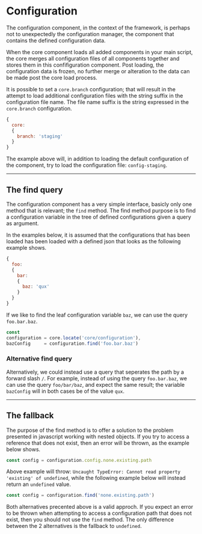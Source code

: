 # Configuration

The configuration component, in the context of the framework, is perhaps not to unexpectedly the configuration manager, the component that contains the defined configuration data.

When the core component loads all added components in your main script, the core merges all configuration files of all components together and stores them in this confifiguration component. Post loading, the configuration data is frozen, no further merge or alteration to the data can be made post the core load process.

It is possible to set a `core.branch` configuration; that will result in the attempt to load additional configuration files with the string suffix in the configuration file name. The file name suffix is the string expressed in the `core.branch` configuration.

```js
{
  core:
  {
    branch: 'staging'
  }
}
```

The example above will, in addition to loading the default configuration of the component, try to load the configuration file: `config-staging`.

---

## The find query

The configuration component has a very simple interface, basicly only one method that is relevant; the `find` method. The find method purpose is to find a configuration variable in the tree of defined configurations given a query as argument.

In the examples below, it is assumed that the configurations that has been loaded has been loaded with a defined json that looks as the following example shows.

```js
{
  foo:
  {
    bar:
    {
      baz: 'qux'
    }
  }
}
```

If we like to find the leaf configuration variable `baz`, we can use the query `foo.bar.baz`.

```js
const
configuration = core.locate('core/configuration'),
bazConfig     = configuration.find('foo.bar.baz')
```

### Alternative find query

Alternatively, we could instead use a query that seperates the path by a forward slash `/`. For example, instead of using the query `foo.bar.baz`, we can use the query `foo/bar/baz`, and expect the same result; the variable `bazConfig` will in both cases be of the value `qux`.

---

## The fallback

The purpose of the find method is to offer a solution to the problem presented in javascript working with nested objects. If you try to access a reference that does not exist, then an error will be thrown, as the example below shows.

```js
const config = configuration.config.none.existing.path
```

Above example will throw: `Uncaught TypeError: Cannot read property 'existing' of undefined`, while the following example below will instead return an `undefined` value.

```js
const config = configuration.find('none.existing.path')
```

Both alternatives precented above is a valid approch. If you expect an error to be thrown when attempting to access a configuration path that does not exist, then you should not use the `find` method. The only difference between the 2 alternatives is the fallback to `undefined`.
